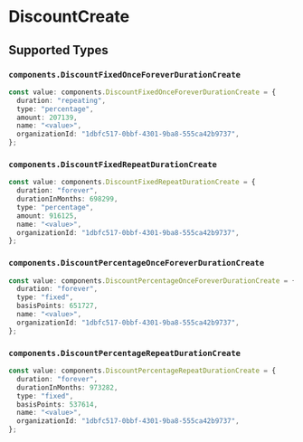 # DiscountCreate


## Supported Types

### `components.DiscountFixedOnceForeverDurationCreate`

```typescript
const value: components.DiscountFixedOnceForeverDurationCreate = {
  duration: "repeating",
  type: "percentage",
  amount: 207139,
  name: "<value>",
  organizationId: "1dbfc517-0bbf-4301-9ba8-555ca42b9737",
};
```

### `components.DiscountFixedRepeatDurationCreate`

```typescript
const value: components.DiscountFixedRepeatDurationCreate = {
  duration: "forever",
  durationInMonths: 698299,
  type: "percentage",
  amount: 916125,
  name: "<value>",
  organizationId: "1dbfc517-0bbf-4301-9ba8-555ca42b9737",
};
```

### `components.DiscountPercentageOnceForeverDurationCreate`

```typescript
const value: components.DiscountPercentageOnceForeverDurationCreate = {
  duration: "forever",
  type: "fixed",
  basisPoints: 651727,
  name: "<value>",
  organizationId: "1dbfc517-0bbf-4301-9ba8-555ca42b9737",
};
```

### `components.DiscountPercentageRepeatDurationCreate`

```typescript
const value: components.DiscountPercentageRepeatDurationCreate = {
  duration: "forever",
  durationInMonths: 973282,
  type: "fixed",
  basisPoints: 537614,
  name: "<value>",
  organizationId: "1dbfc517-0bbf-4301-9ba8-555ca42b9737",
};
```

